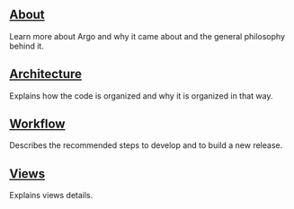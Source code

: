 ## [About](about/)

Learn more about Argo and why it came about and the general philosophy behind it.

## [Architecture](dev/architecture.md)

Explains how the code is organized and why it is organized in that way.

## [Workflow](dev/workflow.md)

Describes the recommended steps to develop and to build a new release.

## [Views](views/)

Explains views details.
